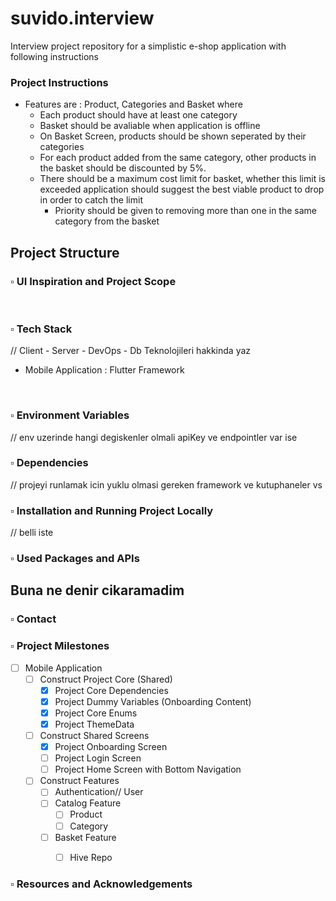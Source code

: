 # suvido.interview
Interview project repository for a simplistic e-shop application with following instructions

### Project Instructions
- Features are : Product, Categories and Basket where
    - Each product should have at least one category
    - Basket should be avaliable when application is offline
    - On Basket Screen, products should be shown seperated by their categories
    - For each product added from the same category, other products in the basket should be discounted by 5%.
    - There should be a maximum cost limit for basket, whether this limit is exceeded application should suggest the best viable product to drop in order to catch the limit
        - Priority should be given to removing more than one in the same category from the basket

## Project Structure


### :white_small_square: UI Inspiration and Project Scope
<br/>

### :white_small_square: Tech Stack
// Client - Server - DevOps - Db Teknolojileri hakkinda yaz
- Mobile Application : Flutter Framework

<br/>

### :white_small_square: Environment Variables
// env uzerinde hangi degiskenler olmali apiKey ve endpointler var ise
<br/>

### :white_small_square: Dependencies
// projeyi runlamak icin yuklu olmasi gereken framework ve kutuphaneler vs
<br/>

### :white_small_square: Installation and Running Project Locally
// belli iste
<br/>

### :white_small_square: Used Packages and APIs

## Buna ne denir cikaramadim

### :white_small_square: Contact

### :white_small_square: Project Milestones
- [ ] Mobile Application
    - [ ] Construct Project Core (Shared)
        - [x] Project Core Dependencies
        - [x] Project Dummy Variables (Onboarding Content)
        - [x] Project Core Enums
        - [x] Project ThemeData
    - [ ] Construct Shared Screens
        - [x] Project Onboarding Screen
        - [ ] Project Login Screen
        - [ ] Project Home Screen with Bottom Navigation
    - [ ] Construct Features
        - [ ] Authentication// User
        - [ ] Catalog Feature
            - [ ] Product
            - [ ] Category
        - [ ] Basket Feature
            - [ ] Hive Repo




### :white_small_square: Resources and Acknowledgements






